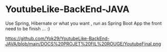 # YoutubeLike-BackEnd-JAVA
Use Spring, Hibernate or what you want , run as Spring Boot App
the front need to be finish ... :)

https://github.com/Yok29/YoutubeLike-BackEnd-JAVA/blob/main/DOCS%20PROJET%20FIL%20ROUGE/YoutubeFinal.png
